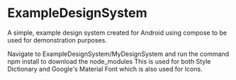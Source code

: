 # ExampleDesignSystem
A simple, example design system created for Android using compose to be used for demonstration purposes.

Navigate to ExampleDesignSystem/MyDesignSystem and run the command npm install to download the node_modules
This is used for both Style Dictionary and Google's Material Font which is also used for Icons.